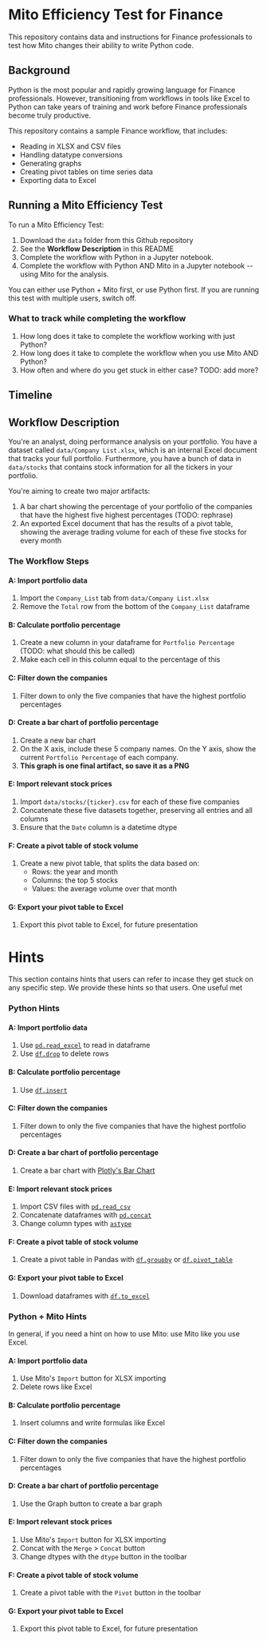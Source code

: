 # Mito Efficiency Test for Finance

This repository contains data and instructions for Finance professionals to test how Mito changes their ability to write Python code. 

## Background 

Python is the most popular and rapidly growing language for Finance professionals. However, transitioning from workflows in tools like Excel to Python can take years of training and work before Finance professionals become truly productive.

This repository contains a sample Finance workflow, that includes:
- Reading in XLSX and CSV files
- Handling datatype conversions
- Generating graphs
- Creating pivot tables on time series data
- Exporting data to Excel

## Running a Mito Efficiency Test

To run a Mito Efficiency Test:
1. Download the `data` folder from this Github repository
2. See the **Workflow Description** in this README
3. Complete the workflow with Python in a Jupyter notebook.
4. Complete the workflow with Python AND Mito in a Jupyter notebook -- using Mito for the analysis.

You can either use Python + Mito first, or use Python first. If you are running this test with multiple users, switch off. 

### What to track while completing the workflow
1. How long does it take to complete the workflow working with just Python?
2. How long does it take to complete the workflow when you use Mito AND Python?
3. How often and where do you get stuck in either case?
TODO: add more? 

## Timeline 

## Workflow Description

You're an analyst, doing performance analysis on your portfolio. You have a dataset called `data/Company List.xlsx`, which is an internal Excel document that tracks your full portfolio. Furthermore, you have a bunch of data in `data/stocks` that contains stock information for all the tickers in your portfolio.

You're aiming to create two major artifacts:
1. A bar chart showing the percentage of your portfolio of the companies that have the highest five highest percentages (TODO: rephrase)
2. An exported Excel document that has the results of a pivot table, showing the average trading volume for each of these five stocks for every month

### The Workflow Steps

#### A: Import portfolio data
1. Import the `Company_List` tab from `data/Company List.xlsx`
2. Remove the `Total` row from the bottom of the `Company_List` dataframe

#### B: Calculate portfolio percentage 
1. Create a new column in your dataframe for `Portfolio Percentage` (TODO: what should this be called)
2. Make each cell in this column equal to the percentage of this 

#### C: Filter down the companies 
1. Filter down to only the five companies that have the highest portfolio percentages

#### D: Create a bar chart of portfolio percentage
1. Create a new bar chart
2. On the X axis, include these 5 company names. On the Y axis, show the current `Portfolio Percentage` of each company. 
3. **This graph is one final artifact, so save it as a PNG**

#### E: Import relevant stock prices
1. Import `data/stocks/{ticker}.csv` for each of these five companies
2. Concatenate these five datasets together, preserving all entries and all columns
3. Ensure that the `Date` column is a datetime dtype

#### F: Create a pivot table of stock volume
1. Create a new pivot table, that splits the data based on:
    - Rows: the year and month
    - Columns: the top 5 stocks
    - Values: the average volume over that month

#### G: Export your pivot table to Excel 
1. Export this pivot table to Excel, for future presentation

# Hints

This section contains hints that users can refer to incase they get stuck on any specific step. We provide these hints so that users. One useful met

### Python Hints

#### A: Import portfolio data
1. Use [`pd.read_excel`](https://pandas.pydata.org/pandas-docs/stable/reference/api/pandas.read_excel.html) to read in dataframe
2. Use [`df.drop`](https://pandas.pydata.org/docs/reference/api/pandas.DataFrame.drop.html) to delete rows

#### B: Calculate portfolio percentage 
1. Use [`df.insert`](https://pandas.pydata.org/docs/reference/api/pandas.DataFrame.insert.html)

#### C: Filter down the companies 
1. Filter down to only the five companies that have the highest portfolio percentages

#### D: Create a bar chart of portfolio percentage
1. Create a bar chart with [Plotly's Bar Chart](https://plotly.com/python/bar-charts/)

#### E: Import relevant stock prices
1. Import CSV files with [`pd.read_csv`](https://pandas.pydata.org/pandas-docs/stable/reference/api/pandas.read_csv.html)
2. Concatenate dataframes with [`pd.concat`](https://pandas.pydata.org/docs/reference/api/pandas.concat.html)
3. Change column types with [`astype`](https://pandas.pydata.org/docs/reference/api/pandas.DataFrame.astype.html)

#### F: Create a pivot table of stock volume
1. Create a pivot table in Pandas with [`df.groupby`](https://pandas.pydata.org/docs/reference/api/pandas.DataFrame.groupby.html) or [`df.pivot_table`](https://pandas.pydata.org/docs/reference/api/pandas.pivot_table.html)

#### G: Export your pivot table to Excel 
1. Download dataframes with [`df.to_excel`](https://pandas.pydata.org/docs/reference/api/pandas.DataFrame.to_excel.html)

### Python + Mito Hints

In general, if you need a hint on how to use Mito: use Mito like you use Excel.

#### A: Import portfolio data
1. Use Mito's `Import` button for XLSX importing
2. Delete rows like Excel

#### B: Calculate portfolio percentage 
1. Insert columns and write formulas like Excel

#### C: Filter down the companies 
1. Filter down to only the five companies that have the highest portfolio percentages

#### D: Create a bar chart of portfolio percentage
1. Use the Graph button to create a bar graph

#### E: Import relevant stock prices
1. Use Mito's `Import` button for XLSX importing
2. Concat with the `Merge` > `Concat` button
3. Change dtypes with the `dtype` button in the toolbar

#### F: Create a pivot table of stock volume
1. Create a pivot table with the `Pivot` button in the toolbar

#### G: Export your pivot table to Excel 
1. Export this pivot table to Excel, for future presentation




